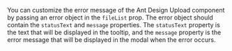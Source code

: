 You can customize the error message of the Ant Design Upload component by passing an error object in the `fileList` prop. The error object should contain the `statusText` and `message` properties. The `statusText` property is the text that will be displayed in the tooltip, and the `message` property is the error message that will be displayed in the modal when the error occurs.
